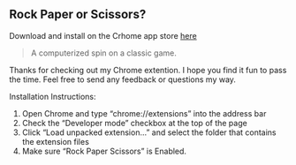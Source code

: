 ## Rock Paper or Scissors?

Download and install on the Crhome app store [here](https://chrome.google.com/webstore/detail/rock-paper-scissors/ngdfhjfgdakniamhoodbaljgoaoollok)

> A computerized spin on a classic game.

Thanks for checking out my Chrome extention. I hope you find it fun to pass the time. Feel free to send any feedback or questions my way.

Installation Instructions:
  1. Open Chrome and type “chrome://extensions” into the address bar
  2. Check the “Developer mode” checkbox at the top of the page
  3. Click “Load unpacked extension…” and select the folder that contains the extension files
  4. Make sure “Rock Paper Scissors” is Enabled.
